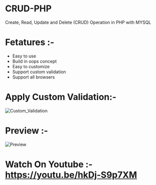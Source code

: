 # CRUD-PHP
Create, Read, Update and Delete (CRUD) Operation in PHP with MYSQL

# Fetatures :-
* Easy to use
* Build in oops concept
* Easy to customize
* Support custom validation
* Support all browsers

# Apply Custom Validation:-

![Custom_Validation](https://user-images.githubusercontent.com/26626045/69788566-cf846f00-11e4-11ea-832b-bcdf3c672b1d.jpg)

# Preview :-

![Preview](https://user-images.githubusercontent.com/26626045/69788673-078bb200-11e5-11ea-9d3b-9ff049f7894c.png)

# Watch On Youtube :- https://youtu.be/hkDj-S9p7XM
